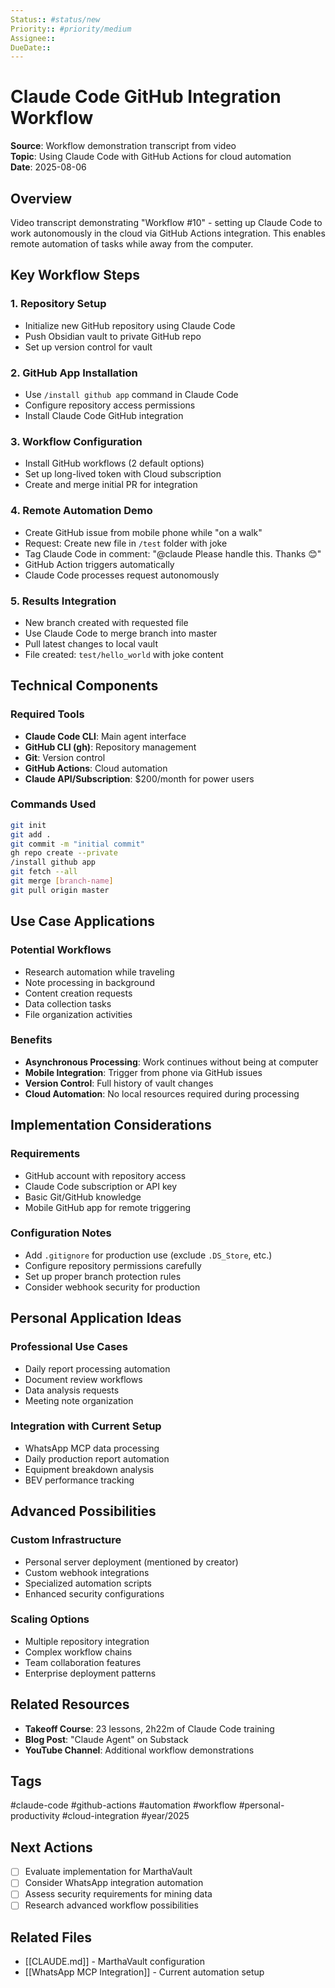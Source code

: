 ```yaml
---
Status:: #status/new
Priority:: #priority/medium
Assignee:: 
DueDate:: 
---
```


# Claude Code GitHub Integration Workflow

**Source**: Workflow demonstration transcript from video  
**Topic**: Using Claude Code with GitHub Actions for cloud automation  
**Date**: 2025-08-06

## Overview
Video transcript demonstrating "Workflow #10" - setting up Claude Code to work autonomously in the cloud via GitHub Actions integration. This enables remote automation of tasks while away from the computer.

## Key Workflow Steps

### 1. Repository Setup
- Initialize new GitHub repository using Claude Code
- Push Obsidian vault to private GitHub repo
- Set up version control for vault

### 2. GitHub App Installation
- Use `/install github app` command in Claude Code
- Configure repository access permissions
- Install Claude Code GitHub integration

### 3. Workflow Configuration
- Install GitHub workflows (2 default options)
- Set up long-lived token with Cloud subscription
- Create and merge initial PR for integration

### 4. Remote Automation Demo
- Create GitHub issue from mobile phone while "on a walk"
- Request: Create new file in `/test` folder with joke
- Tag Claude Code in comment: "@claude Please handle this. Thanks 😊"
- GitHub Action triggers automatically
- Claude Code processes request autonomously

### 5. Results Integration
- New branch created with requested file
- Use Claude Code to merge branch into master
- Pull latest changes to local vault
- File created: `test/hello_world` with joke content

## Technical Components

### Required Tools
- **Claude Code CLI**: Main agent interface
- **GitHub CLI (gh)**: Repository management
- **Git**: Version control
- **GitHub Actions**: Cloud automation
- **Claude API/Subscription**: $200/month for power users

### Commands Used
```bash
git init
git add .
git commit -m "initial commit"
gh repo create --private
/install github app
git fetch --all
git merge [branch-name]
git pull origin master
```

## Use Case Applications

### Potential Workflows
- Research automation while traveling
- Note processing in background
- Content creation requests
- Data collection tasks
- File organization activities

### Benefits
- **Asynchronous Processing**: Work continues without being at computer
- **Mobile Integration**: Trigger from phone via GitHub issues
- **Version Control**: Full history of vault changes
- **Cloud Automation**: No local resources required during processing

## Implementation Considerations

### Requirements
- GitHub account with repository access
- Claude Code subscription or API key
- Basic Git/GitHub knowledge
- Mobile GitHub app for remote triggering

### Configuration Notes
- Add `.gitignore` for production use (exclude `.DS_Store`, etc.)
- Configure repository permissions carefully
- Set up proper branch protection rules
- Consider webhook security for production

## Personal Application Ideas

### Professional Use Cases
- Daily report processing automation
- Document review workflows
- Data analysis requests
- Meeting note organization

### Integration with Current Setup
- WhatsApp MCP data processing
- Daily production report automation
- Equipment breakdown analysis
- BEV performance tracking

## Advanced Possibilities

### Custom Infrastructure
- Personal server deployment (mentioned by creator)
- Custom webhook integrations
- Specialized automation scripts
- Enhanced security configurations

### Scaling Options
- Multiple repository integration
- Complex workflow chains
- Team collaboration features
- Enterprise deployment patterns

## Related Resources
- **Takeoff Course**: 23 lessons, 2h22m of Claude Code training
- **Blog Post**: "Claude Agent" on Substack
- **YouTube Channel**: Additional workflow demonstrations

## Tags
#claude-code #github-actions #automation #workflow #personal-productivity #cloud-integration #year/2025

## Next Actions
- [ ] Evaluate implementation for MarthaVault
- [ ] Consider WhatsApp integration automation
- [ ] Assess security requirements for mining data
- [ ] Research advanced workflow possibilities

## Related Files
- [[CLAUDE.md]] - MarthaVault configuration
- [[WhatsApp MCP Integration]] - Current automation setup